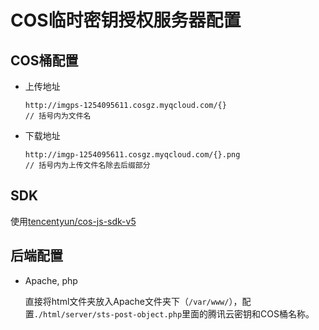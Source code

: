 # COS临时密钥授权服务器配置

## COS桶配置

* 上传地址

  ```
  http://imgps-1254095611.cosgz.myqcloud.com/{}
  // 括号内为文件名
  ```

* 下载地址
  ```
  http://imgp-1254095611.cosgz.myqcloud.com/{}.png
  // 括号内为上传文件名除去后缀部分
  ```

## SDK

使用[tencentyun/cos-js-sdk-v5](https://github.com/tencentyun/cos-js-sdk-v5)

## 后端配置

* Apache, php
  
  直接将html文件夹放入Apache文件夹下（`/var/www/`），配置`./html/server/sts-post-object.php`里面的腾讯云密钥和COS桶名称。
